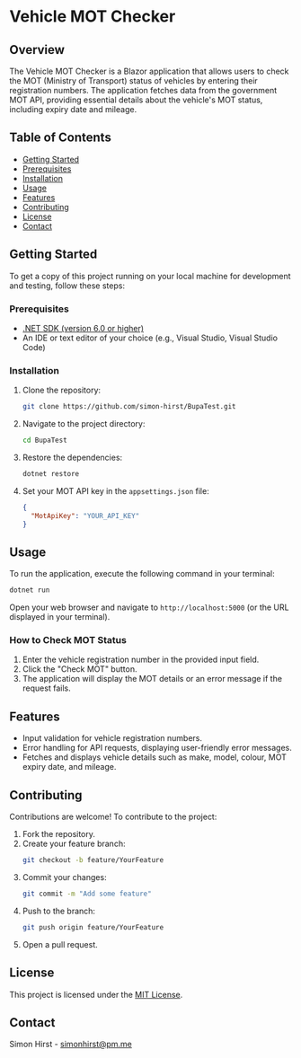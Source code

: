 
# Vehicle MOT Checker

## Overview
The Vehicle MOT Checker is a Blazor application that allows users to check the MOT (Ministry of Transport) status of vehicles by entering their registration numbers. The application fetches data from the government MOT API, providing essential details about the vehicle's MOT status, including expiry date and mileage.

## Table of Contents
- [Getting Started](#getting-started)
- [Prerequisites](#prerequisites)
- [Installation](#installation)
- [Usage](#usage)
- [Features](#features)
- [Contributing](#contributing)
- [License](#license)
- [Contact](#contact)

## Getting Started
To get a copy of this project running on your local machine for development and testing, follow these steps:

### Prerequisites
- [.NET SDK (version 6.0 or higher)](https://dotnet.microsoft.com/download)
- An IDE or text editor of your choice (e.g., Visual Studio, Visual Studio Code)

### Installation
1. Clone the repository:
   ```bash
   git clone https://github.com/simon-hirst/BupaTest.git
   ```
2. Navigate to the project directory:
   ```bash
   cd BupaTest
   ```
3. Restore the dependencies:
   ```bash
   dotnet restore
   ```

4. Set your MOT API key in the `appsettings.json` file:
   ```json
   {
     "MotApiKey": "YOUR_API_KEY"
   }
   ```

## Usage
To run the application, execute the following command in your terminal:
```bash
dotnet run
```
Open your web browser and navigate to `http://localhost:5000` (or the URL displayed in your terminal).

### How to Check MOT Status
1. Enter the vehicle registration number in the provided input field.
2. Click the "Check MOT" button.
3. The application will display the MOT details or an error message if the request fails.

## Features
- Input validation for vehicle registration numbers.
- Error handling for API requests, displaying user-friendly error messages.
- Fetches and displays vehicle details such as make, model, colour, MOT expiry date, and mileage.

## Contributing
Contributions are welcome! To contribute to the project:
1. Fork the repository.
2. Create your feature branch:
   ```bash
   git checkout -b feature/YourFeature
   ```
3. Commit your changes:
   ```bash
   git commit -m "Add some feature"
   ```
4. Push to the branch:
   ```bash
   git push origin feature/YourFeature
   ```
5. Open a pull request.

## License
This project is licensed under the [MIT License](LICENSE).

## Contact
Simon Hirst - simonhirst@pm.me
